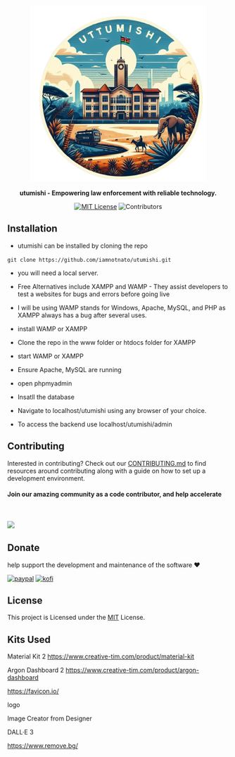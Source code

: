 <div align="center">

 <img src="https://github.com/iamnotnato/utumishi/blob/main/app/images/logo.png" alt="Logo" width="400" height="400">

**utumishi - Empowering law enforcement with reliable technology.**

[![MIT License](https://img.shields.io/github/license/spotdl/spotify-downloader?color=44CC11&style=flat-square)](https://github.com/iamnotnato/utumishi/blob/master/LICENSE)
![Contributors](https://img.shields.io/github/contributors/iamnotnato/utumishi?style=flat-square)

</div>

## Installation

- utumishi can be installed by cloning the repo
  <br>

`git clone https://github.com/iamnotnato/utumishi.git`

- you will need a local server.
- Free Alternatives include XAMPP and WAMP - They assist developers to test a websites for bugs and errors before going live

- I will be using WAMP stands for Windows, Apache, MySQL, and PHP as XAMPP always has a bug after several uses.

- install WAMP or XAMPP
- Clone the repo in the www folder or htdocs folder for XAMPP
- start WAMP or XAMPP
- Ensure Apache, MySQL are running
- open phpmyadmin

- Insatll the database

- Navigate to localhost/utumishi using any browser of your choice.

- To access the backend use localhost/utumishi/admin

## Contributing

Interested in contributing? Check out our [CONTRIBUTING.md](docs/CONTRIBUTING.md) to find
resources around contributing along with a guide on how to set up a development environment.

#### Join our amazing community as a code contributor, and help accelerate

<br><br>
<a href="#">
<img class="dark-light" src="#" />
</a>

## Donate

help support the development and maintenance of the software ❤️

[![paypal](https://img.shields.io/badge/paypal-%2300457C.svg?&style=for-the-badge&logo=paypal&logoColor=white)](https://paypal.me/#)
[![kofi](https://img.shields.io/badge/kofi-%23F16061.svg?&style=for-the-badge&logo=ko-fi&logoColor=white)](https://ko-fi.com/#)

## License

This project is Licensed under the [MIT](/LICENSE) License.

## Kits Used

Material Kit 2
https://www.creative-tim.com/product/material-kit

Argon Dashboard 2
https://www.creative-tim.com/product/argon-dashboard

https://favicon.io/

logo

Image Creator
from Designer

DALL·E 3

https://www.remove.bg/
